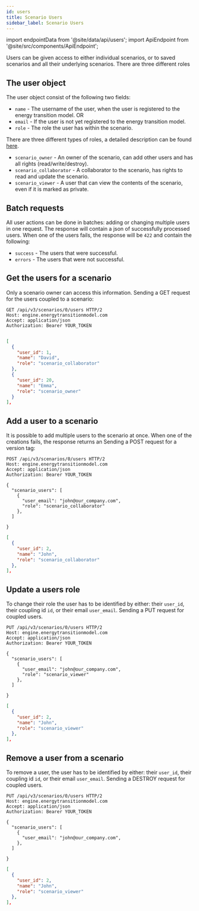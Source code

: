 ```yaml
---
id: users
title: Scenario Users
sidebar_label: Scenario Users
---
```


import endpointData from '@site/data/api/users';
import ApiEndpoint from '@site/src/components/ApiEndpoint';

Users can be given access to either individual scenarios, or to saved scenarios and all their
underlying scenarios. There are three different roles

## The user object

The user object consist of the following two fields:

* `name` - The username of the user, when the user is registered to the energy transition model. OR
* `email` - If the user is not yet registered to the energy transition model.
* `role` - The role the user has within the scenario.

There are three different types of roles, a detailed description can be found [here](/main/user_manual/managing-scenarios/scenario-manage-access).

* `scenario_owner` - An owner of the scenario, can add other users and has all rights (read/write/destroy).
* `scenario_collaborator` - A collaborator to the scenario, has rights to read and update the scenario.
* `scenario_viewer` - A user that can view the contents of the scenario, even if it is marked as private.

## Batch requests

All user actions can be done in batches: adding or changing multiple users in one request. The response will contain a json of successfully processed users. When one of the users fails, the response will be `422` and contain the following:

* `success` - The users that were successful.
* `errors` - The users that were not successful.

## Get the users for a scenario

Only a scenario owner can access this information.
Sending a GET request for the users coupled to a scenario:

<ApiEndpoint data={endpointData.index} />

```http title="Example request"
GET /api/v3/scenarios/0/users HTTP/2
Host: engine.energytransitionmodel.com
Accept: application/json
Authorization: Bearer YOUR_TOKEN
```

```json title="Example response"

[
  {
    "user_id": 1,
    "name": "David",
    "role": "scenario_collaborator"
  },
  {
    "user_id": 20,
    "name": "Emma",
    "role": "scenario_owner"
  }
],

```

## Add a user to a scenario

It is possible to add multiple users to the scenario at once.
When one of the creations fails, the response returns an
Sending a POST request for a version tag:

<ApiEndpoint data={endpointData.create} />

```http title="Example request"
POST /api/v3/scenarios/0/users HTTP/2
Host: engine.energytransitionmodel.com
Accept: application/json
Authorization: Bearer YOUR_TOKEN

{
  "scenario_users": [
    {
      "user_email": "john@our_company.com",
      "role": "scenario_collaborator"
    },
  ]

}
```

```json title="Example response"
[
  {
    "user_id": 2,
    "name": "John",
    "role": "scenario_collaborator"
  },
],
```

## Update a users role

To change their role the user has to be identified by either: their `user_id`, their coupling id `id`, or their email `user_email`.
Sending a PUT request for coupled users.


<ApiEndpoint data={endpointData.update} />

```http title="Example request"
PUT /api/v3/scenarios/0/users HTTP/2
Host: engine.energytransitionmodel.com
Accept: application/json
Authorization: Bearer YOUR_TOKEN

{
  "scenario_users": [
    {
      "user_email": "john@our_company.com",
      "role": "scenario_viewer"
    },
  ]

}
```

```json title="Example response"
[
  {
    "user_id": 2,
    "name": "John",
    "role": "scenario_viewer"
  },
],
```

## Remove a user from a scenario

To remove a user, the user has to be identified by either: their `user_id`, their coupling id `id`, or their email `user_email`.
Sending a DESTROY request for coupled users.

<ApiEndpoint data={endpointData.update} />

```http title="Example request"
PUT /api/v3/scenarios/0/users HTTP/2
Host: engine.energytransitionmodel.com
Accept: application/json
Authorization: Bearer YOUR_TOKEN

{
  "scenario_users": [
    {
      "user_email": "john@our_company.com",
    },
  ]

}
```

```json title="Example response"
[
  {
    "user_id": 2,
    "name": "John",
    "role": "scenario_viewer"
  },
],
```
